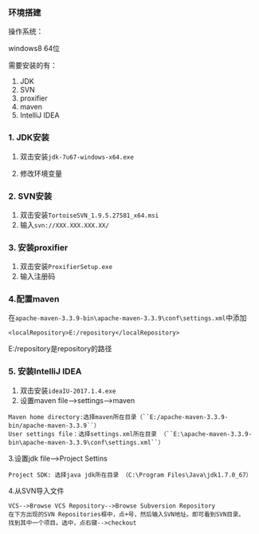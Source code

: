 ### 环境搭建

操作系统：

windows8 64位

需要安装的有：
1. JDK
2. SVN
3. proxifier
4. maven
5. IntelliJ IDEA

### 1. JDK安装

1. 双击安装``jdk-7u67-windows-x64.exe``

2. 修改环境变量

### 2. SVN安装

1. 双击安装``TortoiseSVN_1.9.5.27581_x64.msi``
2. 输入```svn://XXX.XXX.XXX.XX/```

### 3. 安装proxifier

1. 双击安装``ProxifierSetup.exe``
2. 输入注册码

### 4.配置maven

在``apache-maven-3.3.9-bin\apache-maven-3.3.9\conf\settings.xml``中添加
```
<localRepository>E:/repository</localRepository>
```
E:/repository是repository的路径

### 5. 安装IntelliJ IDEA

1. 双击安装``ideaIU-2017.1.4.exe``
2. 设置maven
file-->settings-->maven
```
Maven home directory:选择maven所在目录（``E:/apache-maven-3.3.9-bin/apache-maven-3.3.9``）
User settings file：选择settings.xml所在目录 （``E:\apache-maven-3.3.9-bin\apache-maven-3.3.9\conf\settings.xml``）
```
3.设置jdk
file-->Project Settins
```
Project SDK: 选择java jdk所在目录 （C:\Program Files\Java\jdk1.7.0_67）
```
4.从SVN导入文件
```
VCS-->Browse VCS Repository-->Browse Subversion Repository
在下方出现的SVN Repositories框中，点+号，然后输入SVN地址。即可看到SVN目录。
找到其中一个项目。选中，点右键-->checkout
```
